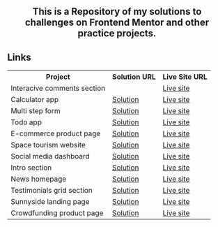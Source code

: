 
# <h2 align="center">This is a Repository of my solutions to challenges on Frontend Mentor and other practice projects.</h2>

## Links

<!-- ### Calculator app

- Solution URL: [Solution URL](https://www.frontendmentor.io/solutions/calculator-app-using-css-grid-flexbox-and-javascript-W6lGHxH9_h)
- Live Site URL: [Live site](https://calc-live.netlify.app)

### Multi step form

- Solution URL: [Solution URL](https://www.frontendmentor.io/solutions/multistep-form-YWjY9ctzuj)
- Live Site URL: [Live site](https://multistep-formlive.netlify.app)

### Todo app

- Solution URL: [Solution URL](https://your-solution-url.com)
- Live Site URL: [Live site URL](domiha-todo.netlify.app)

### E-commerce product page

- Solution URL: [Solution URL](https://www.frontendmentor.io/solutions/html-css-javascript-xtXH4w8QVl)
- Live Site URL: [Live site](https://e-com-product-page.netlify.app)

### Space tourism website

- Solution URL: [Solution URL](https://www.frontendmentor.io/solutions/space-tourism-multipage-website-uxKXi_S_rL)
- Live Site URL: [Live site](https://spacetourweb.netlify.app)

### Social media dashboard

- Solution URL: [Solution URL](https://www.frontendmentor.io/solutions/social-media-dashboard-using-css-grid-and-javascript-Wokd8pa3wa)
- Live Site URL: [Live site](https://socialdashboard-live.netlify.app)

### Intro section

- Solution URL: [Solution URL](https://www.frontendmentor.io/solutions/html-css-javascript-glTHvZo3wi)
- Live Site URL: [Live site URL](https://introsect.netlify.app)

### News homepage

- Solution URL: [Solution URL](https://www.frontendmentor.io/solutions/new-homepage-using-css-grid-PRYr8y_kZM)
- Live Site URL: [Live site](https://news-homepage-live.netlify.app)

### Testimonials grid section

- Solution URL: [Solution URL](https://www.frontendmentor.io/solutions/testimonials-section-using-css-grid-qlmLZ_dyET)
- Live Site URL: [Live site URL](https://grid-sec.netlify.app)

### Sunnyside landing page

- Solution URL: [Solution URL](https://www.frontendmentor.io/solutions/sunnyside-agency-landing-page-with-sass-and-javascript-kTSNM9BhOT)
- Live Site URL: [Live site URL](https://sunnyside-agency-live.netlify.app) -->


<table width="100%">
<tr>
    <th>Project</th>
    <th>Solution URL</th>
    <th>Live Site URL</th>
  </tr>
  <tr>
    <td>Interacive comments section</td>
    <td><a href="https://www.frontendmentor.io/solutions/Solution"</a></td>
    <td><a href="https://comments-domiha.vercel.app/">Live site</a></td>
  </tr>
  <tr>
    <td>Calculator app</td>
    <td><a href="https://www.frontendmentor.io/solutions/calculator-app-using-css-grid-flexbox-and-javascript-W6lGHxH9_h">Solution</a></td>
    <td><a href="https://calc-live.netlify.app">Live site</a></td>
  </tr>
  <tr>
    <td>Multi step form</td>
    <td><a href="https://www.frontendmentor.io/solutions/multistep-form-YWjY9ctzuj">Solution</a></td>
    <td><a href="https://multistep-formlive.netlify.app">Live site</a></td>
  </tr>
  <tr>
    <td>Todo app</td>
    <td><a href="https://your-solution-url.com">Solution</a></td>
    <td><a href="https://domiha-todo.netlify.app">Live site</a></td>
  </tr>
  <tr>
    <td>E-commerce product page</td>
    <td><a href="https://www.frontendmentor.io/solutions/html-css-javascript-xtXH4w8QVl">Solution</a></td>
    <td><a href="https://e-com-product-page.netlify.app">Live site</a></td>
  </tr>
  <tr>
    <td>Space tourism website</td>
    <td><a href="https://www.frontendmentor.io/solutions/space-tourism-multipage-website-uxKXi_S_rL">Solution</a></td>
    <td><a href="https://spacetourweb.netlify.app">Live site</a></td>
  </tr>
  <tr>
    <td>Social media dashboard</td>
    <td><a href="https://www.frontendmentor.io/solutions/social-media-dashboard-using-css-grid-and-javascript-Wokd8pa3wa">Solution</a></td>
    <td><a href="https://socialdashboard-live.netlify.app">Live site</a></td>
  </tr>
  <tr>
    <td>Intro section</td>
    <td><a href="https://www.frontendmentor.io/solutions/html-css-javascript-glTHvZo3wi">Solution</a></td>
    <td><a href="https://introsect.netlify.app">Live site</a></td>
  </tr>
  <tr>
    <td>News homepage</td>
    <td><a href="https://www.frontendmentor.io/solutions/new-homepage-using-css-grid-PRYr8y_kZM">Solution</a></td>
    <td><a href="https://news-homepage-live.netlify.app">Live site</a></td>
  </tr>
  <tr>
    <td>Testimonials grid section</td>
    <td><a href="https://www.frontendmentor.io/solutions/testimonials-section-using-css-grid-qlmLZ_dyET">Solution</a></td>
    <td><a href="https://grid-sec.netlify.app">Live site</a></td>
  </tr>
  <tr>
    <td> Sunnyside landing page</td>
    <td><a href="https://www.frontendmentor.io/solutions/sunnyside-agency-landing-page-with-sass-and-javascript-kTSNM9BhOT">Solution</a></td>
    <td><a href="https://sunnyside-agency-live.netlify.app">Live site</a></td>
  </tr>
  <tr>
    <td> Crowdfunding product page</td>
    <td><a href="https://www.frontendmentor.io/solutions/crowdfundingproductpage-using-react-sass-headlessui-CJebLDKgG7">Solution</a></td>
    <td><a href="https://mastercraft-page.netlify.app">Live site</a></td>
  </tr>
</table>


